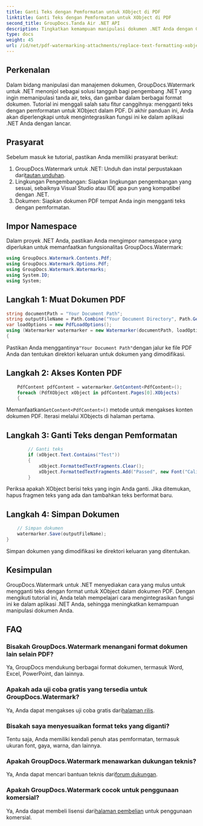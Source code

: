 ```yaml
---
title: Ganti Teks dengan Pemformatan untuk XObject di PDF
linktitle: Ganti Teks dengan Pemformatan untuk XObject di PDF
second_title: GroupDocs.Tanda Air .NET API
description: Tingkatkan kemampuan manipulasi dokumen .NET Anda dengan GroupDocs untuk .NET. Pelajari cara mengganti teks dengan pemformatan dalam PDF dengan mudah.
type: docs
weight: 45
url: /id/net/pdf-watermarking-attachments/replace-text-formatting-xobject-pdf/
---
```

## Perkenalan
Dalam bidang manipulasi dan manajemen dokumen, GroupDocs.Watermark untuk .NET menonjol sebagai solusi tangguh bagi pengembang .NET yang ingin memanipulasi tanda air, teks, dan gambar dalam berbagai format dokumen. Tutorial ini menggali salah satu fitur canggihnya: mengganti teks dengan pemformatan untuk XObject dalam PDF. Di akhir panduan ini, Anda akan diperlengkapi untuk mengintegrasikan fungsi ini ke dalam aplikasi .NET Anda dengan lancar.
## Prasyarat
Sebelum masuk ke tutorial, pastikan Anda memiliki prasyarat berikut:
1.  GroupDocs.Watermark untuk .NET: Unduh dan instal perpustakaan dari[tautan unduhan](https://releases.groupdocs.com/Watermark/net/).
2. Lingkungan Pengembangan: Siapkan lingkungan pengembangan yang sesuai, sebaiknya Visual Studio atau IDE apa pun yang kompatibel dengan .NET.
3. Dokumen: Siapkan dokumen PDF tempat Anda ingin mengganti teks dengan pemformatan.

## Impor Namespace
Dalam proyek .NET Anda, pastikan Anda mengimpor namespace yang diperlukan untuk memanfaatkan fungsionalitas GroupDocs.Watermark:
```csharp
using GroupDocs.Watermark.Contents.Pdf;
using GroupDocs.Watermark.Options.Pdf;
using GroupDocs.Watermark.Watermarks;
using System.IO;
using System;
```
## Langkah 1: Muat Dokumen PDF
```csharp
string documentPath = "Your Document Path";
string outputFileName = Path.Combine("Your Document Directory", Path.GetFileName(documentPath));
var loadOptions = new PdfLoadOptions();
using (Watermarker watermarker = new Watermarker(documentPath, loadOptions))
{
```
 Pastikan Anda menggantinya`"Your Document Path"`dengan jalur ke file PDF Anda dan tentukan direktori keluaran untuk dokumen yang dimodifikasi.
## Langkah 2: Akses Konten PDF
```csharp
    PdfContent pdfContent = watermarker.GetContent<PdfContent>();
    foreach (PdfXObject xObject in pdfContent.Pages[0].XObjects)
    {
```
 Memanfaatkan`GetContent<PdfContent>()` metode untuk mengakses konten dokumen PDF. Iterasi melalui XObjects di halaman pertama.
## Langkah 3: Ganti Teks dengan Pemformatan
```csharp
        // Ganti teks
        if (xObject.Text.Contains("Test"))
        {
            xObject.FormattedTextFragments.Clear();
            xObject.FormattedTextFragments.Add("Passed", new Font("Calibri", 19, FontStyle.Bold), Color.Red, Color.Aqua);
        }
```
Periksa apakah XObject berisi teks yang ingin Anda ganti. Jika ditemukan, hapus fragmen teks yang ada dan tambahkan teks berformat baru.
## Langkah 4: Simpan Dokumen
```csharp
    // Simpan dokumen
    watermarker.Save(outputFileName);
}
```
Simpan dokumen yang dimodifikasi ke direktori keluaran yang ditentukan.

## Kesimpulan
GroupDocs.Watermark untuk .NET menyediakan cara yang mulus untuk mengganti teks dengan format untuk XObject dalam dokumen PDF. Dengan mengikuti tutorial ini, Anda telah mempelajari cara mengintegrasikan fungsi ini ke dalam aplikasi .NET Anda, sehingga meningkatkan kemampuan manipulasi dokumen Anda.
## FAQ
### Bisakah GroupDocs.Watermark menangani format dokumen lain selain PDF?
Ya, GroupDocs mendukung berbagai format dokumen, termasuk Word, Excel, PowerPoint, dan lainnya.
### Apakah ada uji coba gratis yang tersedia untuk GroupDocs.Watermark?
 Ya, Anda dapat mengakses uji coba gratis dari[halaman rilis](https://releases.groupdocs.com/).
### Bisakah saya menyesuaikan format teks yang diganti?
Tentu saja, Anda memiliki kendali penuh atas pemformatan, termasuk ukuran font, gaya, warna, dan lainnya.
### Apakah GroupDocs.Watermark menawarkan dukungan teknis?
 Ya, Anda dapat mencari bantuan teknis dari[forum dukungan](https://forum.groupdocs.com/c/watermark/19).
### Apakah GroupDocs.Watermark cocok untuk penggunaan komersial?
 Ya, Anda dapat membeli lisensi dari[halaman pembelian](https://purchase.groupdocs.com/buy) untuk penggunaan komersial.